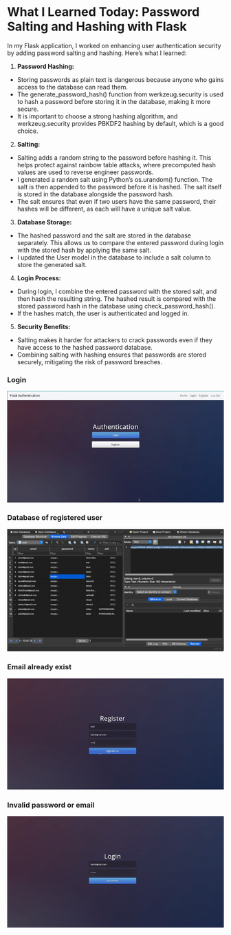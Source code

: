 # What I Learned Today: Password Salting and Hashing with Flask

In my Flask application, I worked on enhancing user authentication security by adding password salting and hashing. Here’s what I learned:

1. __Password Hashing:__
  - Storing passwords as plain text is dangerous because anyone who gains access to the database can read them.
  - The generate_password_hash() function from werkzeug.security is used to hash a password before storing it in the database, making it more secure.
  - It is important to choose a strong hashing algorithm, and werkzeug.security provides PBKDF2 hashing by default, which is a good choice.

2. __Salting:__
  - Salting adds a random string to the password before hashing it. This helps protect against rainbow table attacks, where precomputed hash values are used to reverse engineer passwords.
  - I generated a random salt using Python’s os.urandom() function. The salt is then appended to the password before it is hashed. The salt itself is stored in the database alongside the password hash.
  - The salt ensures that even if two users have the same password, their hashes will be different, as each will have a unique salt value.

3. __Database Storage:__

  - The hashed password and the salt are stored in the database separately. This allows us to compare the entered password during login with the stored hash by applying the same salt.
  - I updated the User model in the database to include a salt column to store the generated salt.

4. __Login Process:__
  - During login, I combine the entered password with the stored salt, and then hash the resulting string. The hashed result is compared with the stored password hash in the database using check_password_hash().
  - If the hashes match, the user is authenticated and logged in.

5. __Security Benefits:__

  - Salting makes it harder for attackers to crack passwords even if they have access to the hashed password database.
  - Combining salting with hashing ensures that passwords are stored securely, mitigating the risk of password breaches.

### Login
![](https://github.com/AlvinChin1608/day68_100/blob/main/gif_demo/demo_login.gif)

### Database of registered user
![](https://github.com/AlvinChin1608/day68_100/blob/main/gif_demo/demo_credential.png)

### Email already exist
![](https://github.com/AlvinChin1608/day68_100/blob/main/gif_demo/ScreenRecording2024-12-30at14.58.40-ezgif.com-video-to-gif-converter.gif)

### Invalid password or email
![](https://github.com/AlvinChin1608/day68_100/blob/main/gif_demo/ScreenRecording2024-12-30at14.48.43-ezgif.com-video-to-gif-converter.gif)
